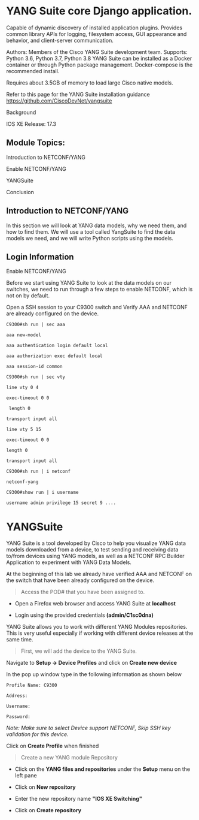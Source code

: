 # YANG Suite core Django application.

Capable of dynamic discovery of installed application plugins. Provides common library APIs for logging, filesystem access, GUI appearance and behavior, and client-server communication.

Authors: Members of the Cisco YANG Suite development team.
Supports: Python 3.6, Python 3.7, Python 3.8
YANG Suite can be installed as a Docker container or through Python package management. Docker-compose is the recommended install.

Requires about 3.5GB of memory to load large Cisco native models.

Refer to this page for the YANG Suite installation guidance https://github.com/CiscoDevNet/yangsuite

Background

IOS XE Release: 17.3



## Module Topics:

Introduction to NETCONF/YANG

Enable NETCONF/YANG

YANGSuite

Conclusion



## Introduction to NETCONF/YANG

In this section we will look at YANG data models, why we need them, and how to find them. We will use a tool called YangSuite to find the data models we need, and we will write Python scripts using the models.

## Login Information

Enable NETCONF/YANG

Before we start using YANG Suite to look at the data models on our switches, we need to run through a few steps to enable NETCONF, which is not on by default.

Open a SSH session to your C9300 switch and Verify AAA and NETCONF are already configured on the device.

```
C9300#sh run | sec aaa

aaa new-model

aaa authentication login default local

aaa authorization exec default local

aaa session-id common

C9300#sh run | sec vty  

line vty 0 4  

exec-timeout 0 0

 length 0  

transport input all

line vty 5 15  

exec-timeout 0 0  

length 0  

transport input all

C9300#sh run | i netconf

netconf-yang

C9300#show run | i username

username admin privilege 15 secret 9 ....

```

# YANGSuite

YANG Suite is a tool developed by Cisco to help you visualize YANG data models downloaded from a device, to test sending and receiving data to/from devices using YANG models, as well as a NETCONF RPC Builder Application to experiment with YANG Data Models.

At the beginning of this lab we already have verified AAA and NETCONF on the switch that have been already configured on the device.

> Access the POD# that you have been assigned to.

* Open a Firefox web browser and access YANG Suite at **localhost**

* Login using the provided credentials **(admin/C1sc0dna)**

YANG Suite allows you to work with different YANG Modules repositories. This is very useful especially if working with different device releases at the same time.

> First, we will add the device to the YANG Suite.

Navigate to **Setup -> Device Profiles** and click on **Create new device**


In the pop up window type in the following information as shown below

```
Profile Name: C9300

Address:

Username:

Password:
```


*Note: Make sure to select Device support NETCONF, Skip SSH key validation for this device.*


Click on **Create Profile** when finished

>Create a new YANG module Repository

* Click on the **YANG files and repositories** under the **Setup** menu on the left pane

* Click on **New repository**

* Enter the new repository name **"IOS XE Switching"**

* Click on **Create repository**
